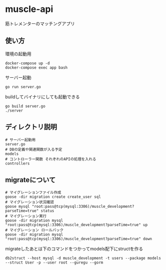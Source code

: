# muscle-api
筋トレメンターのマッチングアプリ

## 使い方
環境の起動用
```
docker-compose up -d
docker-compose exec app bash
```

サーバー起動
```
go run server.go
```

buildしてバイナリにしても起動できる
```
go build server.go
./server
```

## ディレクトリ説明
```
# サーバー起動用
server.go
# DBの定義や関連関数が入る予定
models
# コントローラー関数 それぞれのAPIの処理を入れる
controllers
```

## migrateについて

```
# マイグレーションファイル作成
goose -dir migration create create_user sql
# マイグレーション状況確認
goose mysql "root:pass@tcp(mysql:3306)/muscle_development?parseTime=true" status
# マイグレーション実行
goose -dir migration mysql "root:pass@tcp(mysql:3306)/muscle_development?parseTime=true" up
# マイグレーション ロールバック
goose -dir migration mysql "root:pass@tcp(mysql:3306)/muscle_development?parseTime=true" down
```

migrateしたあとは下のコマンドをつかってmodels配下にstructを作る
```
db2struct --host mysql -d muscle_development -t users --package models --struct User -p --user root --guregu --gorm
```